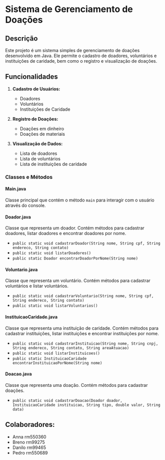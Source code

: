# Sistema de Gerenciamento de Doações

## Descrição
Este projeto é um sistema simples de gerenciamento de doações desenvolvido em Java. Ele permite o cadastro de doadores, voluntários e instituições de caridade, bem como o registro e visualização de doações.

## Funcionalidades
1. **Cadastro de Usuários:**
   - Doadores
   - Voluntários
   - Instituições de Caridade

2. **Registro de Doações:**
   - Doações em dinheiro
   - Doações de materiais

3. **Visualização de Dados:**
   - Lista de doadores
   - Lista de voluntários
   - Lista de instituições de caridade


### Classes e Métodos

#### Main.java
Classe principal que contém o método `main` para interagir com o usuário através do console.

#### Doador.java
Classe que representa um doador. Contém métodos para cadastrar doadores, listar doadores e encontrar doadores por nome.
- `public static void cadastrarDoador(String nome, String cpf, String endereco, String contato)`
- `public static void listarDoadores()`
- `public static Doador encontrarDoadorPorNome(String nome)`

#### Voluntario.java
Classe que representa um voluntário. Contém métodos para cadastrar voluntários e listar voluntários.
- `public static void cadastrarVoluntario(String nome, String cpf, String endereco, String contato)`
- `public static void listarVoluntarios()`

#### InstituicaoCaridade.java
Classe que representa uma instituição de caridade. Contém métodos para cadastrar instituições, listar instituições e encontrar instituições por nome.
- `public static void cadastrarInstituicao(String nome, String cnpj, String endereco, String contato, String areaAtuacao)`
- `public static void listarInstituicoes()`
- `public static InstituicaoCaridade encontrarInstituicaoPorNome(String nome)`

#### Doacao.java
Classe que representa uma doação. Contém métodos para cadastrar doações.
- `public static void cadastrarDoacao(Doador doador, InstituicaoCaridade instituicao, String tipo, double valor, String data)`
  
## Colaboradores:
- Anna rm550360
- Breno rm99275
- Danilo rm99465
- Pedro rm550689
